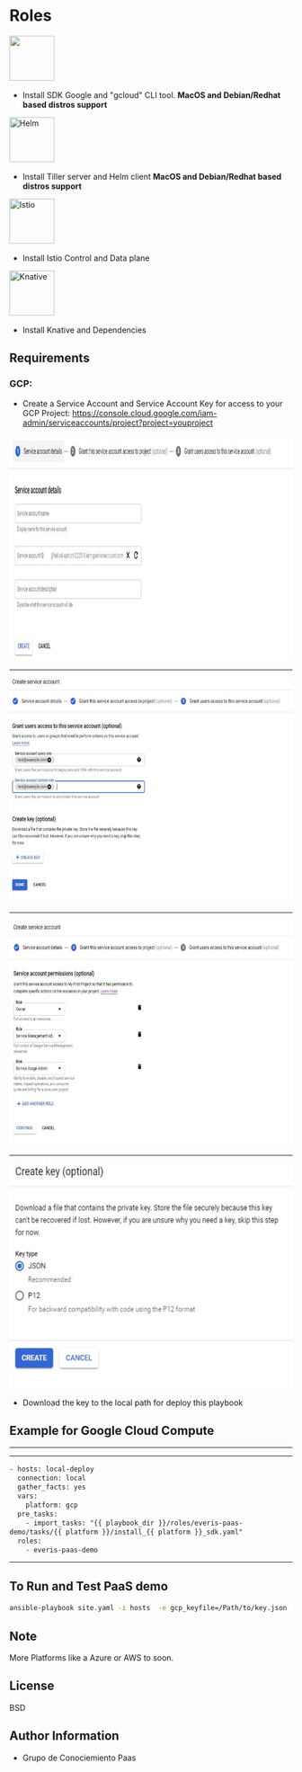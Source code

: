 Roles
=========


<img width="80" height="80" src="https://cloud.google.com/_static/images/cloud/icons/favicons/onecloud/apple-icon.png" >


  -  Install SDK Google and "gcloud" CLI tool. **MacOS and Debian/Redhat based distros support**




<img title="Helm" width="80" height="80" src="https://cdn-images-1.medium.com/max/1600/1*HSw4KtK66LSAP8qEPSq0nQ.png">


- Install Tiller server and Helm client **MacOS and Debian/Redhat based distros support**




<img title="Istio" width="80" height="80" src="https://cdn-images-1.medium.com/max/1600/1*IygIdDiNgq3YBzTtaYvIWA.png">


- Install Istio Control and Data plane




<img title="Knative" width="80" height="80" src="https://cdn-images-1.medium.com/max/1200/1*fWtVse6DItxvOBowU85Www.png">


- Install Knative and Dependencies


Requirements
------------

### GCP: 

- Create a Service Account and Service Account Key for access to your GCP Project: https://console.cloud.google.com/iam-admin/serviceaccounts/project?project=youproject



<p align="center">
<img width="700" height="400" src="img/create_sa.JPG" title="Create SA">
</p>

***

<p align="center">
<img width="700" height="400" src="img/access_sa.jpg" title="Create SA">
</p>

***

<p align="center">
<img width="700" height="400" src="img/grant_roles_sa.jpg" title="Create SA">
</p>

***
<p align="center">
<img width="700" height="400" src="img/create_key.jpg" title="Create SA">
</p>



- Download the key to the local path for deploy this playbook


## Example for Google Cloud Compute
----------------

---
    - hosts: local-deploy
      connection: local
      gather_facts: yes
      vars:
        platform: gcp 
      pre_tasks:
        - import_tasks: "{{ playbook_dir }}/roles/everis-paas-demo/tasks/{{ platform }}/install_{{ platform }}_sdk.yaml"
      roles:
        - everis-paas-demo
---

## To Run and Test PaaS demo

```bash
ansible-playbook site.yaml -i hosts  -e gcp_keyfile=/Path/to/key.json
```

## Note
More Platforms like a Azure or AWS to soon. 

License
-------

BSD

Author Information
------------------



- Grupo de Conociemiento Paas


 